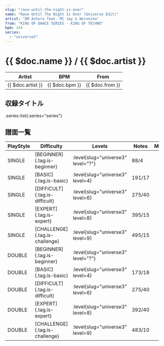 ```yaml
---
slug: "rave-until-the-night-is-over"
name: "Rave Until The Night Is Over (Universe Edit)"
artist: "DM Ashura feat. MC Jay & Weronika"
from: "KING OF DANCE SERIES - KING OF TECHNO"
bpm: 144
series:
  - "universe3"
---
```


# {{ $doc.name }} / {{ $doc.artist }}

|Artist|BPM|From|
|------|---|----|
|{{ $doc.artist }}|{{ $doc.bpm }}|{{ $doc.from }}|

## 収録タイトル

:series-list{:series="series"}

## 譜面一覧

|PlayStyle|Difficulty|Levels|Notes|Movie|
|---------|----------|------|-----|-----|
|SINGLE|[BEGINNER]{.tag.is-beginner}|<div class="field is-grouped is-grouped-multiline"> :level{slug="universe3" level="?"}</div>|88/4||
|SINGLE|[BASIC]{.tag.is-basic}|<div class="field is-grouped is-grouped-multiline"> :level{slug="universe3" level=4}</div>|191/17||
|SINGLE|[DIFFICULT]{.tag.is-difficult}|<div class="field is-grouped is-grouped-multiline"> :level{slug="universe3" level=6}</div>|275/40||
|SINGLE|[EXPERT]{.tag.is-expert}|<div class="field is-grouped is-grouped-multiline"> :level{slug="universe3" level=8}</div>|395/15||
|SINGLE|[CHALLENGE]{.tag.is-challenge}|<div class="field is-grouped is-grouped-multiline"> :level{slug="universe3" level=9}</div>|495/15||
|DOUBLE|[BEGINNER]{.tag.is-beginner}|<div class="field is-grouped is-grouped-multiline"> :level{slug="universe3" level="?"}</div>|||
|DOUBLE|[BASIC]{.tag.is-basic}|<div class="field is-grouped is-grouped-multiline"> :level{slug="universe3" level=4}</div>|173/18||
|DOUBLE|[DIFFICULT]{.tag.is-difficult}|<div class="field is-grouped is-grouped-multiline"> :level{slug="universe3" level=6}</div>|275/40||
|DOUBLE|[EXPERT]{.tag.is-expert}|<div class="field is-grouped is-grouped-multiline"> :level{slug="universe3" level=8}</div>|392/40||
|DOUBLE|[CHALLENGE]{.tag.is-challenge}|<div class="field is-grouped is-grouped-multiline"> :level{slug="universe3" level=9}</div>|483/10||
